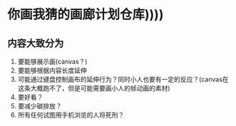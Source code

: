 # 你画我猜的画廊计划仓库))))

## 内容大致分为
1. 要能够展示画(canvas？)
2. 要能够根据内容长度延伸
3. 可能通过键盘控制画布的延伸行为？同时小人也要有一定的反应？(canvas在这条大概跑不了，但是可能需要画小人的帧动画的素材)
4. 要好看？
5. 要减少碳排放？
6. 所有任何试图用手机浏览的人将死刑？

